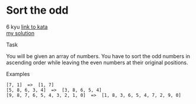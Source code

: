 # Sort the odd
6 kyu
[link to kata](https://www.codewars.com/kata/578aa45ee9fd15ff4600090d/train/javascript)
<br>
[my solution](./kata.js)

Task

You will be given an array of numbers. You have to sort the odd numbers in ascending order while leaving the even numbers at their original positions.

Examples
```
[7, 1]  =>  [1, 7]
[5, 8, 6, 3, 4]  =>  [3, 8, 6, 5, 4]
[9, 8, 7, 6, 5, 4, 3, 2, 1, 0]  =>  [1, 8, 3, 6, 5, 4, 7, 2, 9, 0]
```